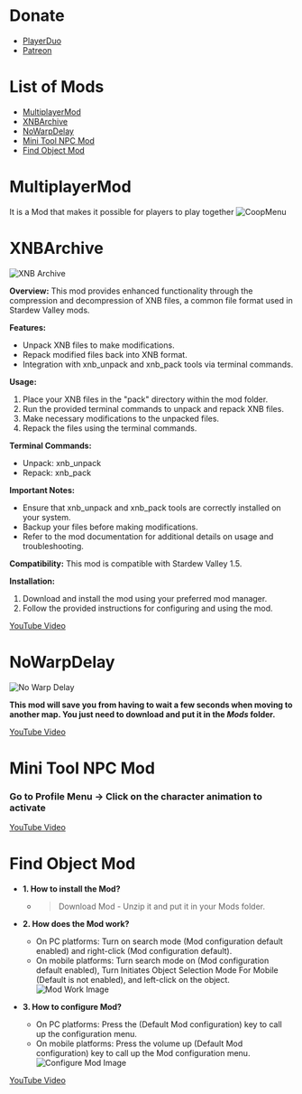 
# Donate
+ [PlayerDuo](https://playerduo.net/thongdev)
+ [Patreon](https://www.patreon.com/thongdev)

# List of Mods
+ [MultiplayerMod](#multiplayermod)
+ [XNBArchive](#xnbarchive)
+ [NoWarpDelay](#nowarpdelay)
+ [Mini Tool NPC Mod](mini-tool-npc-mod)
+ [Find Object Mod](find-object-mod)
# MultiplayerMod
It is a Mod that makes it possible for players to play together
![CoopMenu](https://i.ibb.co/1mqvVn3/z4251397821183-21ffafe72030b6983f0f47cfd097bacb.jpg  "CoopMenu")
# XNBArchive
![XNB Archive](https://i.ibb.co/VQ0PSd4/xnb-archive.png)

**Overview:**
This mod provides enhanced functionality through the compression and decompression of XNB files, a common file format used in Stardew Valley mods.

**Features:**
- Unpack XNB files to make modifications.
- Repack modified files back into XNB format.
- Integration with xnb_unpack and xnb_pack tools via terminal commands.

**Usage:**
1. Place your XNB files in the "pack" directory within the mod folder.
2. Run the provided terminal commands to unpack and repack XNB files.
3. Make necessary modifications to the unpacked files.
4. Repack the files using the terminal commands.

**Terminal Commands:**
- Unpack: xnb_unpack
- Repack: xnb_pack
  
**Important Notes:**
- Ensure that xnb_unpack and xnb_pack tools are correctly installed on your system.
- Backup your files before making modifications.
- Refer to the mod documentation for additional details on usage and troubleshooting.

**Compatibility:**
This mod is compatible with Stardew Valley 1.5.

**Installation:**
1. Download and install the mod using your preferred mod manager.
2. Follow the provided instructions for configuring and using the mod.

[YouTube Video](https://www.youtube.com/watch?v=mSjsTaOjp3A)

# NoWarpDelay
![No Warp Delay](https://raw.githubusercontent.com/TMThong/Stardew-Mods/master/upload/no-warp-delay.png)

**This mod will save you from having to wait a few seconds when moving to another map. You just need to download and put it in the _Mods_ folder.**

[YouTube Video](https://www.youtube.com/watch?v=MHTwl4b7oUY)

# Mini Tool NPC Mod
### Go to Profile Menu -> Click on the character animation to activate
[YouTube Video](https://www.youtube.com/watch?v=ykDTzHSUhIY)
# Find Object Mod
* **1. How to install the Mod?**
   - > Download Mod - Unzip it and put it in your Mods folder.

* **2. How does the Mod work?**
   - On PC platforms: Turn on search mode (Mod configuration default enabled) and right-click (Mod configuration default).
   - On mobile platforms: Turn search mode on (Mod configuration default enabled), Turn Initiates Object Selection Mode For Mobile (Default is not enabled), and left-click on the object.
   ![Mod Work Image](https://i.ibb.co/BrFXbbd/180798200-752453482111141-4463170577690218930-n.png)

* **3. How to configure Mod?**
   - On PC platforms: Press the (Default Mod configuration) key to call up the configuration menu.
   - On mobile platforms: Press the volume up (Default Mod configuration) key to call up the Mod configuration menu.
    ![Configure Mod Image](https://i.ibb.co/PmcPvKV/181114945-920131905446421-3501593669177748089-n.png)

[YouTube Video](https://www.youtube.com/watch?v=iSiNbxpSMU8)

